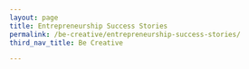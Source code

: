 ```yaml
---
layout: page
title: Entrepreneurship Success Stories
permalink: /be-creative/entrepreneurship-success-stories/
third_nav_title: Be Creative

---
```

<div>
    <object data="{{site.baseurl}}/images/BOLD.pdf" type="application/pdf" width="800px" height="800px">
</div>